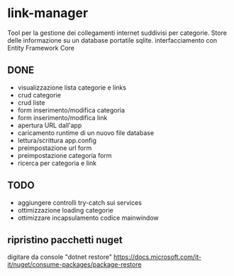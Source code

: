 # link-manager

Tool per la gestione dei collegamenti internet suddivisi per categorie.
Store delle informazione su un database portatile sqlite.
interfacciamento con Entity Framework Core

## DONE
 - visualizzazione lista categorie e links
 - crud categorie
 - crud liste
 - form inserimento/modifica categoria
 - form inserimento/modifica link
 - apertura URL dall'app
 - caricamento runtime di un nuovo file database
 - lettura/scrittura app.config
 - preimpostazione url form
 - preimpostazione categoria form
 - ricerca per categoria e link

## TODO
 - aggiungere controlli try-catch sui services
 - ottimizzazione loading categorie
 - ottimizzare incapsulamento codice mainwindow
 

 ## ripristino pacchetti nuget
digitare da console "dotnet restore"
https://docs.microsoft.com/it-it/nuget/consume-packages/package-restore


